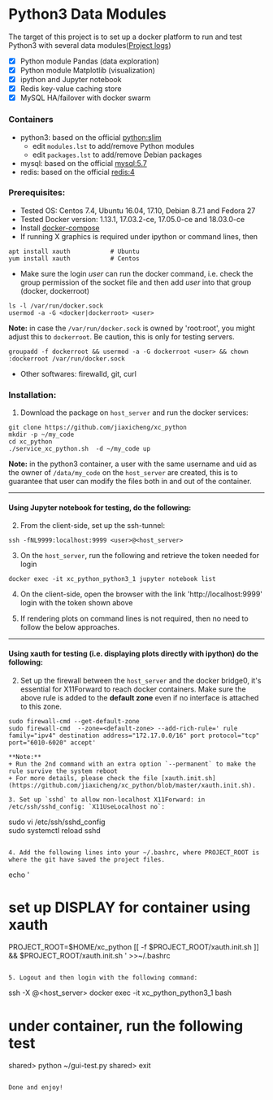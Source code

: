 # Python3 Data Modules #
The target of this project is to set up a docker platform to run and test Python3 with several data modules([Project logs](https://github.com/jiaxicheng/xc_python/blob/master/project_logs.md))
* [x] Python module Pandas (data exploration)
* [x] Python module Matplotlib (visualization)
* [x] ipython and Jupyter notebook
* [x] Redis key-value caching store
* [x] MySQL HA/failover with docker swarm

### Containers ###
+ python3: based on the official [python:slim](https://hub.docker.com/_/python/)
   + edit `modules.lst` to add/remove Python modules
   + edit `packages.lst` to add/remove Debian packages
+ mysql: based on the official [mysql:5.7](https://hub.docker.com/_/mysql/)
+ redis: based on the official [redis:4](https://hub.docker.com/_/redis/)

### Prerequisites: ###
+ Tested OS: Centos 7.4, Ubuntu 16.04, 17.10, Debian 8.7.1 and Fedora 27
+ Tested Docker version: 1.13.1, 17.03.2-ce, 17.05.0-ce and 18.03.0-ce
+ Install [docker-compose](https://docs.docker.com/compose/install/#install-compose) 
+ If running X graphics is required under ipython or command lines, then 
```
apt install xauth           # Ubuntu
yum install xauth           # Centos
```
+ Make sure the login *user* can run the docker command, i.e. check the group permission of the socket file and then add *user* into that group (docker, dockerroot)
```
ls -l /var/run/docker.sock 
usermod -a -G <docker|dockerroot> <user>
```
**Note:** in case the `/var/run/docker.sock` is owned by 'root:root', you might adjust this to `dockerroot`. Be caution, this is only for testing servers. 
```
groupadd -f dockerroot && usermod -a -G dockerroot <user> && chown :dockerroot /var/run/docker.sock
```

+ Other softwares: firewalld, git, curl

### Installation: ###
1. Download the package on `host_server` and run the docker services: 
```
git clone https://github.com/jiaxicheng/xc_python
mkdir -p ~/my_code
cd xc_python
./service_xc_python.sh  -d ~/my_code up
```
**Note:** in the python3 container, a user with the same username and uid as the owner of `/data/my_code` on the `host_server` are created, this is to guarantee that user can modify the files both in and out of the container.

---
#### Using Jupyter notebook for testing, do the following: ####
2. From the client-side, set up the ssh-tunnel: 
```
ssh -fNL9999:localhost:9999 <user>@<host_server>
```

3. On the `host_server`, run the following and retrieve the token needed for login
```
docker exec -it xc_python_python3_1 jupyter notebook list
```
4. On the client-side, open the browser with the link 'http://localhost:9999'
   login with the token shown above

5. If rendering plots on command lines is not required, then no need to follow the below approaches.

---
#### Using xauth for testing (i.e. displaying plots directly with ipython) do the following: ####
2. Set up the firewall between the `host_server` and the docker bridge0, it's essential for X11Forward to reach docker containers. Make sure the above rule is added to the **default zone** even if no interface is attached to this zone.
```
sudo firewall-cmd --get-default-zone
sudo firewall-cmd  --zone=<default-zone> --add-rich-rule=' rule family="ipv4" destination address="172.17.0.0/16" port protocol="tcp" port="6010-6020" accept'

**Note:**
+ Run the 2nd command with an extra option `--permanent` to make the rule survive the system reboot
+ For more details, please check the file [xauth.init.sh](https://github.com/jiaxicheng/xc_python/blob/master/xauth.init.sh).

3. Set up `sshd` to allow non-localhost X11Forward: in /etc/ssh/sshd_config: `X11UseLocalhost no`:
```
sudo vi /etc/ssh/sshd_config     
sudo systemctl reload sshd
```

4. Add the following lines into your ~/.bashrc, where PROJECT_ROOT is where the git have saved the project files.
```
echo '
# set up DISPLAY for container using xauth
PROJECT_ROOT=$HOME/xc_python
[[ -f $PROJECT_ROOT/xauth.init.sh ]] && $PROJECT_ROOT/xauth.init.sh
' >>~/.bashrc
```

5. Logout and then login with the following command:
```
ssh -X <user>@<host_server>
docker exec -it xc_python_python3_1 bash
# under container, run the following test
shared> python ~/gui-test.py
shared> exit
``` 

Done and enjoy!
